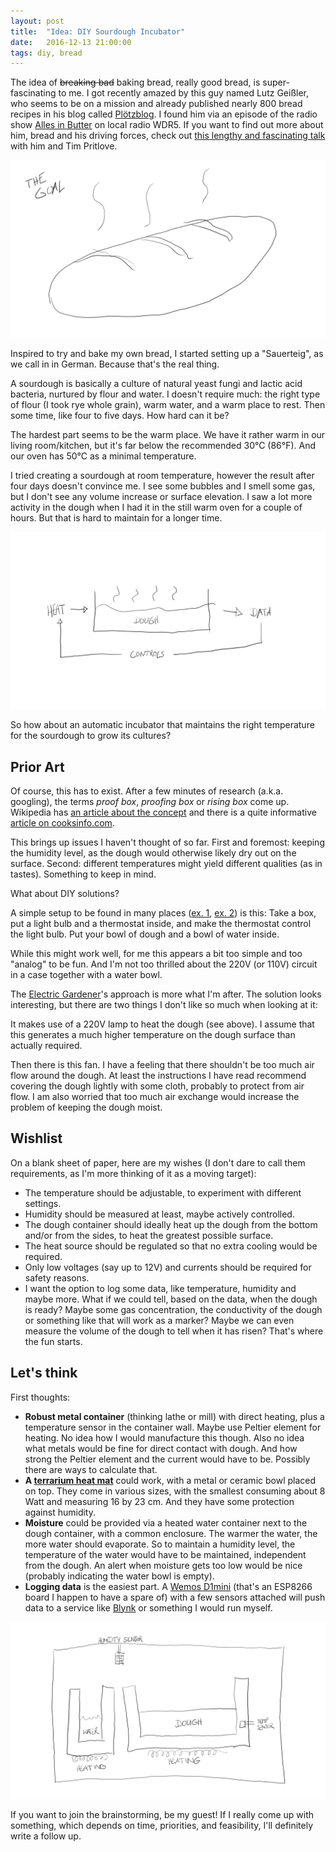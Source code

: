 ```yaml
---
layout: post
title:  "Idea: DIY Sourdough Incubator"
date:   2016-12-13 21:00:00
tags: diy, bread
---
```


The idea of ~~breaking bad~~ baking bread, really good bread, is super-fascinating to me. I got recently amazed by this guy named Lutz Geißler, who seems to be on a mission and already published nearly 800 bread recipes in his blog called [Plötzblog](https://www.ploetzblog.de/). I found him via an episode of the radio show [Alles in Butter](http://www1.wdr.de/mediathek/audio/wdr5/wdr5-alles-in-butter/index.html) on local radio WDR5. If you want to find out more about him, bread and his driving forces, check out [this lengthy and fascinating talk](https://cre.fm/cre213-brot) with him and Tim Pritlove.

![The Goal](/assets/img/2016-12-13/the-goal.png)

Inspired to try and bake my own bread, I started setting up a "Sauerteig", as we call in in German. Because that's the real thing.

A sourdough is basically a culture of natural yeast fungi and lactic acid bacteria, nurtured by flour and water. I doesn't require much: the right type of flour (I took rye whole grain), warm water, and a warm place to rest. Then some time, like four to five days. How hard can it be?

The hardest part seems to be the warm place. We have it rather warm in our living room/kitchen, but it's far below the recommended 30°C (86°F). And our oven has 50°C as a minimal temperature.

I tried creating a sourdough at room temperature, however the result after four days doesn't convince me. I see some bubbles and I smell some gas, but I don't see any volume increase or surface elevation. I saw a lot more activity in the dough when I had it in the still warm oven for a couple of hours. But that is hard to maintain for a longer time.

![The Solution](/assets/img/2016-12-13/sketch-dough-incubator.png)

So how about an automatic incubator that maintains the right temperature for the sourdough to grow its cultures?

## Prior Art

Of course, this has to exist. After a few minutes of research (a.k.a. googling), the terms *proof box*, *proofing box* or *rising box* come up. Wikipedia has [an article about the concept](https://en.wikipedia.org/wiki/Proofing_(baking_technique)) and there is a quite informative [article on cooksinfo.com](http://www.cooksinfo.com/proof-box).

This brings up issues I haven't thought of so far. First and foremost: keeping the humidity level, as the dough would otherwise likely dry out on the surface. Second: different temperatures might yield different qualities (as in tastes). Something to keep in mind.

What about DIY solutions?

A simple setup to be found in many places ([ex. 1](http://www.thefreshloaf.com/node/40377/homemade-proofing-box), [ex. 2](https://www.youtube.com/watch?v=Aaj8RupcADw)) is this: Take a box, put a light bulb and a thermostat inside, and make the thermostat control the light bulb. Put your bowl of dough and a bowl of water inside.

While this might work well, for me this appears a bit too simple and too "analog" to be fun. And I'm not too thrilled about the 220V (or 110V) circuit in a case together with a water bowl.

The [Electric Gardener](http://electricgardener.net/build-arduino-based-sourdough-incubator)'s approach is more what I'm after. The solution looks interesting, but there are two things I don't like so much when looking at it:

It makes use of a 220V lamp to heat the dough (see above). I assume that this generates a much higher temperature on the dough surface than actually required.

Then there is this fan. I have a feeling that there shouldn't be too much air flow around the dough. At least the instructions I have read recommend covering the dough lightly with some cloth, probably to protect from air flow. I am also worried that too much air exchange would increase the problem of keeping the dough moist.

## Wishlist

On a blank sheet of paper, here are my wishes (I don't dare to call them requirements, as I'm more thinking of it as a moving target):

- The temperature should be adjustable, to experiment with different settings.
- Humidity should be measured at least, maybe actively controlled.
- The dough container should ideally heat up the dough from the bottom and/or from the sides, to heat the greatest possible surface.
- The heat source should be regulated so that no extra cooling would be required.
- Only low voltages (say up to 12V) and currents should be required for safety reasons.
- I want the option to log some data, like temperature, humidity and maybe more. What if we could tell, based on the data, when the dough is ready? Maybe some gas concentration, the conductivity of the dough or something like that will work as a marker? Maybe we can even measure the volume of the dough to tell when it has risen? That's where the fun starts.

## Let's think

First thoughts:

- **Robust metal container** (thinking lathe or mill) with direct heating, plus a temperature sensor in the container wall. Maybe use Peltier element for heating. No idea how I would manufacture this though. Also no idea what metals would be fine for direct contact with dough. And how strong the Peltier element and the current would have to be. Possibly there are ways to calculate that.
- **A [terrarium heat mat](https://www.amazon.com/s/?url=search-alias%3Daps&field-keywords=terrarium+heat+mat)** could work, with a metal or ceramic bowl placed on top. They come in various sizes, with the smallest consuming about 8 Watt and measuring 16 by 23 cm. And they have some protection against humidity.
- **Moisture** could be provided via a heated water container next to the dough container, with a common enclosure. The warmer the water, the more water should evaporate. So to maintain a humidity level, the temperature of the water would have to be maintained, independent from the dough. An alert when moisture gets too low would be nice (probably indicating the water bowl is empty).
- **Logging data** is the easiest part. A [Wemos D1mini](https://www.wemos.cc/product/d1-mini.html) (that's an ESP8266 board I happen to have a spare of) with a few sensors attached will push data to a service like [Blynk](http://www.blynk.cc/) or something I would run myself.


![The Solution](/assets/img/2016-12-13/sketch-dough-incubator-refined.png)

If you want to join the brainstorming, be my guest! If I really come up with something, which depends on time, priorities, and feasibility, I'll definitely write a follow up.
